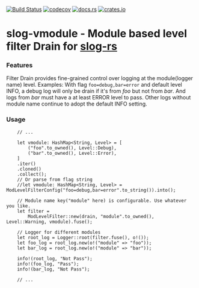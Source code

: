 [![Build Status](https://travis-ci.org/codeb2cc/slog-vmodule.svg?branch=master)](https://travis-ci.org/codeb2cc/slog-vmodule)
[![codecov](https://codecov.io/gh/codeb2cc/slog-vmodule/branch/master/graph/badge.svg)](https://codecov.io/gh/codeb2cc/slog-vmodule)
[![docs.rs](https://docs.rs/slog-vmodule/badge.svg)](https://docs.rs/slog-vmodule)
[![crates.io](https://img.shields.io/crates/v/slog-vmodule.svg)](https://crates.io/crates/slog-vmodule)


# slog-vmodule - Module based level filter Drain for [slog-rs]


### Features
Filter Drain provides fine-grained control over logging at the module(logger name) level. Examples: With flag `foo=debug,bar=error` and default level INFO, a debug log will only be drain if it's from *foo* but not from *bar*. And logs from *bar* must have a at least ERROR level to pass. Other logs without module name continue to adopt the default INFO setting.

### Usage

```
    // ... 

    let vmodule: HashMap<String, Level> = [
        ("foo".to_owned(), Level::Debug),
        ("bar".to_owned(), Level::Error),
    ]
    .iter()
    .cloned()
    .collect();
    // Or parse from flag string
    //let vmodule: HashMap<String, Level> = ModLevelFilterConfig("foo=debug,bar=error".to_string()).into();

    // Module name key("module" here) is configurable. Use whatever you like.
    let filter =
        ModLevelFilter::new(drain, "module".to_owned(), Level::Warning, vmodule).fuse();

    // Logger for different modules
    let root_log = Logger::root(filter.fuse(), o!());
    let foo_log = root_log.new(o!("module" => "foo"));
    let bar_log = root_log.new(o!("module" => "bar"));

    info!(root_log, "Not Pass");
    info!(foo_log, "Pass");
    info!(bar_log, "Not Pass");

    // ...
```


[slog-rs]: https://github.com/slog-rs/slog
